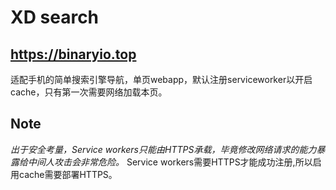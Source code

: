 # XD search
https://binaryio.top
------

适配手机的简单搜索引擎导航，单页webapp，默认注册serviceworker以开启cache，只有第一次需要网络加载本页。

## Note 

*出于安全考量，Service workers只能由HTTPS承载，毕竟修改网络请求的能力暴露给中间人攻击会非常危险。*
Service workers需要HTTPS才能成功注册,所以启用cache需要部署HTTPS。
